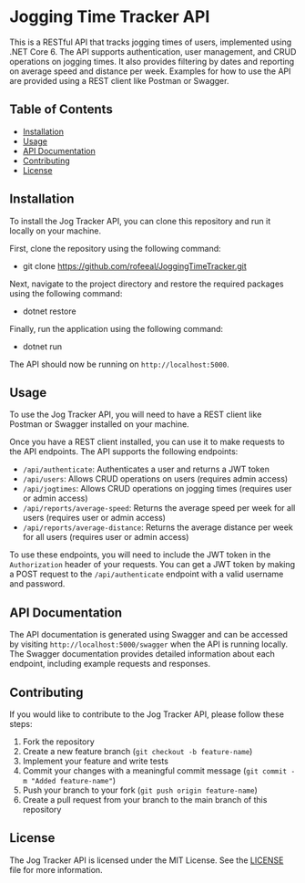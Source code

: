 # Jogging Time Tracker API

This is a RESTful API that tracks jogging times of users, implemented using .NET Core 6. The API supports authentication, user management, and CRUD operations on jogging times. It also provides filtering by dates and reporting on average speed and distance per week. Examples for how to use the API are provided using a REST client like Postman or Swagger.

## Table of Contents

- [Installation](#installation)
- [Usage](#usage)
- [API Documentation](#api-documentation)
- [Contributing](#contributing)
- [License](#license)

## Installation

To install the Jog Tracker API, you can clone this repository and run it locally on your machine.

First, clone the repository using the following command:

- git clone https://github.com/rofeeal/JoggingTimeTracker.git


Next, navigate to the project directory and restore the required packages using the following command:

- dotnet restore

Finally, run the application using the following command:

- dotnet run

The API should now be running on `http://localhost:5000`.

## Usage

To use the Jog Tracker API, you will need to have a REST client like Postman or Swagger installed on your machine.

Once you have a REST client installed, you can use it to make requests to the API endpoints. The API supports the following endpoints:

- `/api/authenticate`: Authenticates a user and returns a JWT token
- `/api/users`: Allows CRUD operations on users (requires admin access)
- `/api/jogtimes`: Allows CRUD operations on jogging times (requires user or admin access)
- `/api/reports/average-speed`: Returns the average speed per week for all users (requires user or admin access)
- `/api/reports/average-distance`: Returns the average distance per week for all users (requires user or admin access)

To use these endpoints, you will need to include the JWT token in the `Authorization` header of your requests. You can get a JWT token by making a POST request to the `/api/authenticate` endpoint with a valid username and password.

## API Documentation

The API documentation is generated using Swagger and can be accessed by visiting `http://localhost:5000/swagger` when the API is running locally. The Swagger documentation provides detailed information about each endpoint, including example requests and responses.

## Contributing

If you would like to contribute to the Jog Tracker API, please follow these steps:

1. Fork the repository
2. Create a new feature branch (`git checkout -b feature-name`)
3. Implement your feature and write tests
4. Commit your changes with a meaningful commit message (`git commit -m "Added feature-name"`)
5. Push your branch to your fork (`git push origin feature-name`)
6. Create a pull request from your branch to the main branch of this repository

## License

The Jog Tracker API is licensed under the MIT License. See the [LICENSE](LICENSE) file for more information.
